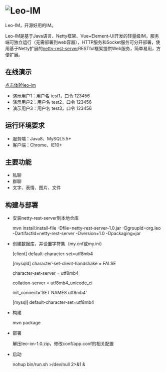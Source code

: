 # ![Leo-IM](https://raw.githubusercontent.com/wiki/lining90567/leo-im-server/leo-im.png)

Leo-IM，开源好用的IM。

Leo-IM是基于Java语言、Netty框架、Vue+Element-UI开发的轻量级IM，服务端可独立运行（无需部署到web容器），HTTP服务和Socket服务可分开部署，使用基于Netty扩展的[netty-rest-server](https://github.com/lining90567/netty-rest-server)RESTful框架提供Web服务，简单易用，方便扩展。

## 在线演示

[点击体验leo-im](http://123.207.147.138:8000)

- 演示用户1：用户名 test1，口令 123456
- 演示用户2：用户名 test2，口令 123456
- 演示用户3：用户名 test3，口令 123456

## 运行环境要求

- 服务端：Java8、MySQL5.5+
- 客户端：Chrome、IE10+

## 主要功能

- 私聊
- 群聊
- 文字、表情、图片、文件

## 构建与部署

- 安装netty-rest-server到本地仓库

	mvn install:install-file -Dfile=netty-rest-server-1.0.jar -DgroupId=org.leo -DartifactId=netty-rest-server -Dversion=1.0 -Dpackaging=jar

- 创建数据库，并设置字符集（my.cnf或my.ini）

	[client]
	default-character-set=utf8mb4

	[mysqld]
	character-set-client-handshake = FALSE

	character-set-server = utf8mb4

	collation-server = utf8mb4_unicode_ci

	init_connect=’SET NAMES utf8mb4'

	[mysql]
	default-character-set=utf8mb4

- 构建

	mvn package

- 部署

	解压leo-im-1.0.zip，修改conf/app.conf的相关配置

- 启动

	nohup bin/run.sh >/dev/null 2>&1 &